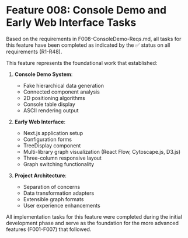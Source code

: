 # Feature 008: Console Demo and Early Web Interface Tasks

Based on the requirements in F008-ConsoleDemo-Reqs.md, all tasks for this feature have been completed as indicated by the ✅ status on all requirements (R1-R48).

This feature represents the foundational work that established:

1. **Console Demo System**: 
   - Fake hierarchical data generation
   - Connected component analysis
   - 2D positioning algorithms
   - Console table display
   - ASCII rendering output

2. **Early Web Interface**:
   - Next.js application setup
   - Configuration forms
   - TreeDisplay component
   - Multi-library graph visualization (React Flow, Cytoscape.js, D3.js)
   - Three-column responsive layout
   - Graph switching functionality

3. **Project Architecture**:
   - Separation of concerns
   - Data transformation adapters
   - Extensible graph formats
   - User experience enhancements

All implementation tasks for this feature were completed during the initial development phase and serve as the foundation for the more advanced features (F001-F007) that followed.
